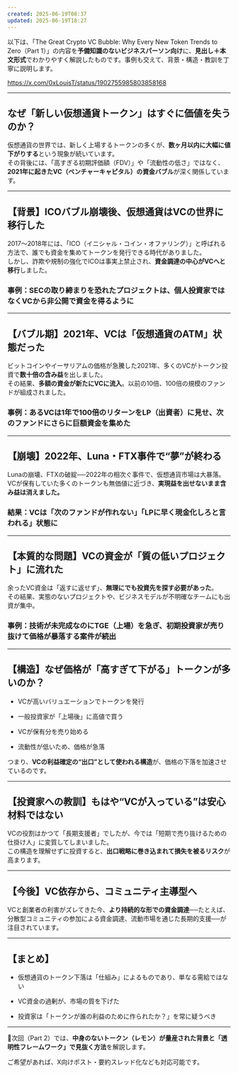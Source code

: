 ```yaml
---
created: 2025-06-19T08:37
updated: 2025-06-19T18:27
---
```

以下は、「The Great Crypto VC Bubble: Why Every New Token Trends to Zero（Part 1）」の内容を**予備知識のないビジネスパーソン向け**に、**見出し＋本文形式**でわかりやすく解説したものです。事例も交えて、背景・構造・教訓を丁寧に説明します。

https://x.com/0xLouisT/status/1902755985803858168

---

## なぜ「新しい仮想通貨トークン」はすぐに価値を失うのか？

仮想通貨の世界では、新しく上場するトークンの多くが、**数ヶ月以内に大幅に値下がりする**という現象が続いています。  
その背後には、「高すぎる初期評価額（FDV）」や「流動性の低さ」ではなく、**2021年に起きたVC（ベンチャーキャピタル）の資金バブル**が深く関係しています。

---

## 【背景】ICOバブル崩壊後、仮想通貨はVCの世界に移行した

2017〜2018年には、「ICO（イニシャル・コイン・オファリング）」と呼ばれる方法で、誰でも資金を集めてトークンを発行できる時代がありました。  
しかし、詐欺や規制の強化でICOは事実上禁止され、**資金調達の中心がVCへと移行**しました。

### 事例：SECの取り締まりを恐れたプロジェクトは、個人投資家ではなくVCから非公開で資金を得るように

---

## 【バブル期】2021年、VCは「仮想通貨のATM」状態だった

ビットコインやイーサリアムの価格が急騰した2021年、多くのVCがトークン投資で**数十倍の含み益**を出しました。  
その結果、**多額の資金が新たにVCに流入**。以前の10倍、100倍の規模のファンドが組成されました。

### 事例：あるVCは1年で100倍のリターンをLP（出資者）に見せ、次のファンドにさらに巨額資金を集めた

---

## 【崩壊】2022年、Luna・FTX事件で“夢”が終わる

Lunaの崩壊、FTXの破綻──2022年の相次ぐ事件で、仮想通貨市場は大暴落。  
VCが保有していた多くのトークンも無価値に近づき、**実現益を出せないまま含み益は消えました。**

### 結果：VCは「次のファンドが作れない」「LPに早く現金化しろと言われる」状態に

---

## 【本質的な問題】VCの資金が「質の低いプロジェクト」に流れた

余ったVC資金は「返すに返せず」、**無理にでも投資先を探す必要があった**。  
その結果、実態のないプロジェクトや、ビジネスモデルが不明確なチームにも出資が集中。

### 事例：技術が未完成なのにTGE（上場）を急ぎ、初期投資家が売り抜けて価格が暴落する案件が続出

---

## 【構造】なぜ価格が「高すぎて下がる」トークンが多いのか？

- VCが高いバリュエーションでトークンを発行
    
- 一般投資家が「上場後」に高値で買う
    
- VCが保有分を売り始める
    
- 流動性が低いため、価格が急落
    

つまり、**VCの利益確定の“出口”として使われる構造**が、価格の下落を加速させているのです。

---

## 【投資家への教訓】もはや“VCが入っている”は安心材料ではない

VCの役割はかつて「長期支援者」でしたが、今では「短期で売り抜けるための仕掛け人」に変質してしまいました。  
この構造を理解せずに投資すると、**出口戦略に巻き込まれて損失を被るリスク**が高まります。

---

## 【今後】VC依存から、コミュニティ主導型へ

VCと創業者の利害がズレてきた今、**より持続的な形での資金調達**──たとえば、分散型コミュニティの参加による資金調達、流動市場を通じた長期的支援──が注目されています。

---

## 【まとめ】

- 仮想通貨のトークン下落は「仕組み」によるものであり、単なる需給ではない
    
- VC資金の過剰が、市場の質を下げた
    
- 投資家は「トークンが誰の利益のために作られたか？」を常に疑うべき
    

---

📌次回（Part 2）では、**中身のないトークン（レモン）が量産された背景と「透明性フレームワーク」で見抜く方法**を解説します。

ご希望があれば、X向けポスト・要約スレッド化なども対応可能です。